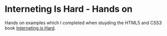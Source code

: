 # Interneting Is Hard - Hands on
Hands on examples which I completed when stuyding the HTML5 and CSS3 book [Interneting is Hard](https://www.internetingishard.com/).
